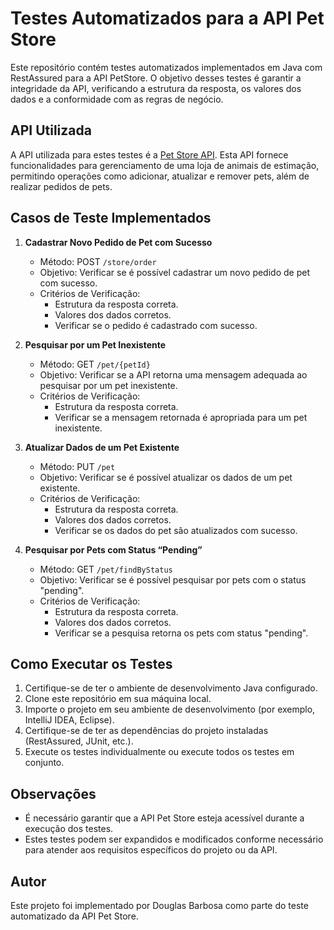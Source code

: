 # Testes Automatizados para a API Pet Store

Este repositório contém testes automatizados implementados em Java com RestAssured para a API PetStore. O objetivo desses testes é garantir a integridade da API, verificando a estrutura da resposta, os valores dos dados e a conformidade com as regras de negócio.

## API Utilizada

A API utilizada para estes testes é a [Pet Store API](https://petstore.swagger.io/). Esta API fornece funcionalidades para gerenciamento de uma loja de animais de estimação, permitindo operações como adicionar, atualizar e remover pets, além de realizar pedidos de pets.

## Casos de Teste Implementados

1. **Cadastrar Novo Pedido de Pet com Sucesso**
   - Método: POST `/store/order`
   - Objetivo: Verificar se é possível cadastrar um novo pedido de pet com sucesso.
   - Critérios de Verificação:
     - Estrutura da resposta correta.
     - Valores dos dados corretos.
     - Verificar se o pedido é cadastrado com sucesso.

2. **Pesquisar por um Pet Inexistente**
   - Método: GET `/pet/{petId}`
   - Objetivo: Verificar se a API retorna uma mensagem adequada ao pesquisar por um pet inexistente.
   - Critérios de Verificação:
     - Estrutura da resposta correta.
     - Verificar se a mensagem retornada é apropriada para um pet inexistente.
     
3. **Atualizar Dados de um Pet Existente**
   - Método: PUT `/pet`
   - Objetivo: Verificar se é possível atualizar os dados de um pet existente.
   - Critérios de Verificação:
     - Estrutura da resposta correta.
     - Valores dos dados corretos.
     - Verificar se os dados do pet são atualizados com sucesso.
   
4. **Pesquisar por Pets com Status “Pending”**
   - Método: GET `/pet/findByStatus`
   - Objetivo: Verificar se é possível pesquisar por pets com o status "pending".
   - Critérios de Verificação:
     - Estrutura da resposta correta.
     - Valores dos dados corretos.
     - Verificar se a pesquisa retorna os pets com status "pending".

## Como Executar os Testes

1. Certifique-se de ter o ambiente de desenvolvimento Java configurado.
2. Clone este repositório em sua máquina local.
3. Importe o projeto em seu ambiente de desenvolvimento (por exemplo, IntelliJ IDEA, Eclipse).
4. Certifique-se de ter as dependências do projeto instaladas (RestAssured, JUnit, etc.).
5. Execute os testes individualmente ou execute todos os testes em conjunto.

## Observações

- É necessário garantir que a API Pet Store esteja acessível durante a execução dos testes.
- Estes testes podem ser expandidos e modificados conforme necessário para atender aos requisitos específicos do projeto ou da API.

## Autor

Este projeto foi implementado por Douglas Barbosa como parte do teste automatizado da API Pet Store.
